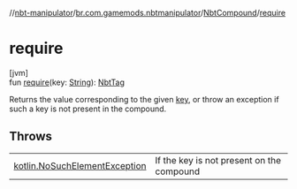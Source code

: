 //[nbt-manipulator](../../../index.md)/[br.com.gamemods.nbtmanipulator](../index.md)/[NbtCompound](index.md)/[require](require.md)

# require

[jvm]\
fun [require](require.md)(key: [String](https://kotlinlang.org/api/latest/jvm/stdlib/kotlin/-string/index.html)): [NbtTag](../-nbt-tag/index.md)

Returns the value corresponding to the given [key](require.md), or throw an exception if such a key is not present in the compound.

## Throws

| | |
|---|---|
| [kotlin.NoSuchElementException](https://kotlinlang.org/api/latest/jvm/stdlib/kotlin/-no-such-element-exception/index.html) | If the key is not present on the compound |
